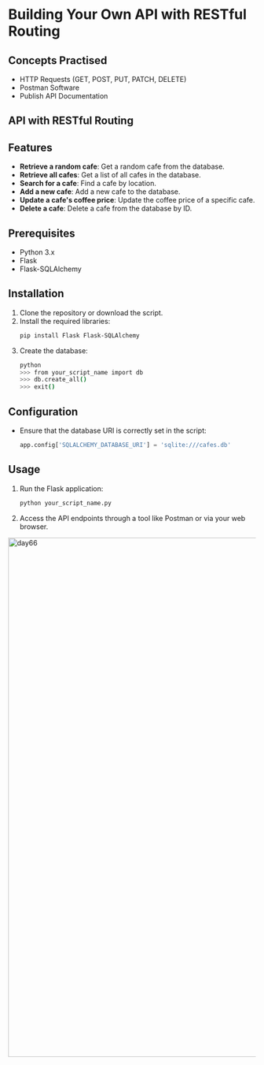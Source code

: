 # Building Your Own API with RESTful Routing
## Concepts Practised
- HTTP Requests (GET, POST, PUT, PATCH, DELETE)
- Postman Software
- Publish API Documentation
## API with RESTful Routing
## Features

- **Retrieve a random cafe**: Get a random cafe from the database.
- **Retrieve all cafes**: Get a list of all cafes in the database.
- **Search for a cafe**: Find a cafe by location.
- **Add a new cafe**: Add a new cafe to the database.
- **Update a cafe's coffee price**: Update the coffee price of a specific cafe.
- **Delete a cafe**: Delete a cafe from the database by ID.

## Prerequisites

- Python 3.x
- Flask
- Flask-SQLAlchemy

## Installation

1. Clone the repository or download the script.
2. Install the required libraries:
    ```sh
    pip install Flask Flask-SQLAlchemy
    ```
3. Create the database:
    ```sh
    python
    >>> from your_script_name import db
    >>> db.create_all()
    >>> exit()
    ```

## Configuration

- Ensure that the database URI is correctly set in the script:
    ```python
    app.config['SQLALCHEMY_DATABASE_URI'] = 'sqlite:///cafes.db'
    ```

## Usage

1. Run the Flask application:
    ```sh
    python your_script_name.py
    ```
2. Access the API endpoints through a tool like Postman or via your web browser.

<img width="1054" alt="day66" src="https://user-images.githubusercontent.com/98851253/163257600-a4924c5d-7f0b-4606-8583-0a63fbe614e6.png">

